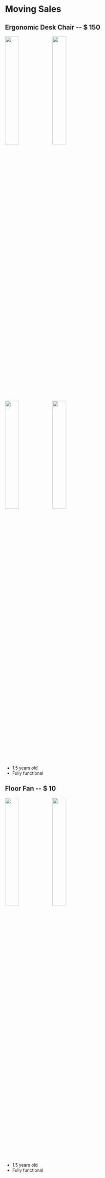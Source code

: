 # Moving Sales

## Ergonomic Desk Chair -- $ 150

<img src="https://github.com/tuzzer/sell-things/raw/master/photos/moving-sales-2017/Chair1.jpg" width="30%"> <img src="https://github.com/tuzzer/sell-things/raw/master/photos/moving-sales-2017/Chair2.jpg" width="30%">

<img src="https://github.com/tuzzer/sell-things/raw/master/photos/moving-sales-2017/Chair3.jpg" width="30%"> <img src="https://github.com/tuzzer/sell-things/raw/master/photos/moving-sales-2017/Chair4.jpg" width="30%">

* 1.5 years old
* Fully functional

## Floor Fan -- $ 10

<img src="https://github.com/tuzzer/sell-things/raw/master/photos/moving-sales-2017/Fan1.jpg" width="30%"> <img src="https://github.com/tuzzer/sell-things/raw/master/photos/moving-sales-2017/Fan2.jpg" width="30%">

* 1.5 years old
* Fully functional
